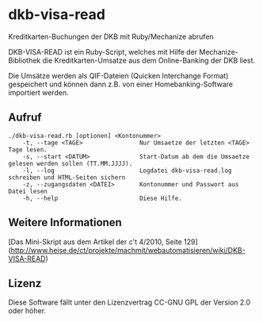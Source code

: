 dkb-visa-read
=============
Kreditkarten-Buchungen der DKB mit Ruby/Mechanize abrufen

DKB-VISA-READ ist ein Ruby-Script, welches mit Hilfe der Mechanize-Bibliothek 
die Kreditkarten-Umsatze aus dem Online-Banking der DKB liest.

Die Umsätze werden als QIF-Dateien (Quicken Interchange Format) gespeichert 
und können dann z.B. von einer Homebanking-Software importiert werden.

Aufruf
------

    ./dkb-visa-read.rb [optionen] <Kontonummer>
        -t, --tage <TAGE>                Nur Umsaetze der letzten <TAGE> Tage lesen.
        -s, --start <DATUM>              Start-Datum ab dem die Umsaetze gelesen werden sollen (TT.MM.JJJJ).
        -l, --log                        Logdatei dkb-visa-read.log schreiben und HTML-Seiten sichern
        -z, --zugangsdaten <DATEI>       Kontonummer und Passwort aus Datei lesen
        -h, --help                       Diese Hilfe.

Weitere Informationen
---------------------
[Das Mini-Skript aus dem Artikel der c't 4/2010, Seite 129]
(http://www.heise.de/ct/projekte/machmit/webautomatisieren/wiki/DKB-VISA-READ)

Lizenz
------ 
Diese Software fällt unter den Lizenzvertrag CC-GNU GPL der Version 2.0 oder höher.
